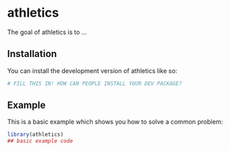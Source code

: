 
# athletics

<!-- badges: start -->
<!-- badges: end -->

The goal of athletics is to ...

## Installation

You can install the development version of athletics like so:

``` r
# FILL THIS IN! HOW CAN PEOPLE INSTALL YOUR DEV PACKAGE?
```

## Example

This is a basic example which shows you how to solve a common problem:

``` r
library(athletics)
## basic example code
```

